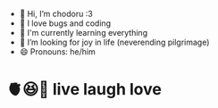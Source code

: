 - 👋 Hi, I’m chodoru :3
- 👀 I love bugs and coding
- 🌱 I'm currently learning everything
- 💞️ I’m looking for joy in life (neverending pilgrimage)
- 😄 Pronouns: he/him
# 🫀😆💌 live laugh love

<!---
chodoru/chodoru is a ✨ special ✨ repository because its `README.md` (this file) appears on your GitHub profile.
You can click the Preview link to take a look at your changes.
--->
